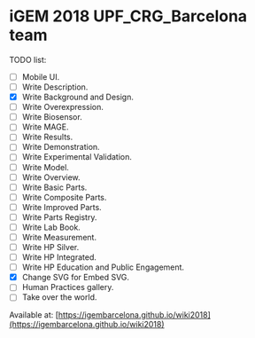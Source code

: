 # iGEM 2018 UPF_CRG_Barcelona team

TODO list:

- [ ] Mobile UI.
- [ ] Write Description.
- [x] Write Background and Design.
- [ ] Write Overexpression.
- [ ] Write Biosensor.
- [ ] Write MAGE.
- [ ] Write Results.
- [ ] Write Demonstration.
- [ ] Write Experimental Validation.
- [ ] Write Model.
- [ ] Write Overview.
- [ ] Write Basic Parts.
- [ ] Write Composite Parts.
- [ ] Write Improved Parts.
- [ ] Write Parts Registry.
- [ ] Write Lab Book.
- [ ] Write Measurement.
- [ ] Write HP Silver.
- [ ] Write HP Integrated.
- [ ] Write HP Education and Public Engagement.
- [x] Change SVG for Embed SVG.
- [ ] Human Practices gallery.
- [ ] Take over the world.

Available at: [https://igembarcelona.github.io/wiki2018](https://igembarcelona.github.io/wiki2018)
